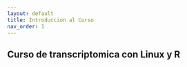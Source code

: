 ```yaml
---
layout: default
title: Introduccion al Curso
nav_order: 1
---
```


## Curso de transcriptomica con Linux y R




